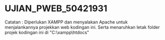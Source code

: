 # UJIAN_PWEB_50421931
Catatan : Diperlukan XAMPP dan menyalakan Apache untuk menjalankannya projekkan web kodingan ini. Serta menaruhkan letak folder projek kodingan ini di "C:\xampp\htdocs"
